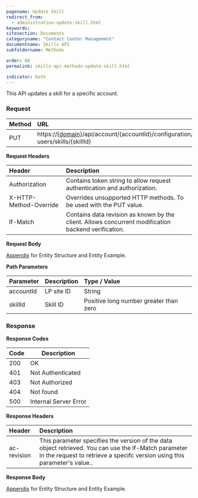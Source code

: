 ```yaml
---
pagename: Update Skill
redirect_from:
  - administration-update-skill.html
keywords:
sitesection: Documents
categoryname: "Contact Center Management"
documentname: Skills API
subfoldername: Methods

order: 60
permalink: skills-api-methods-update-skill.html

indicator: both
---
```


This API updates a skill for a specific account.

### Request

| Method | URL|
 |:--------- | :-------- |
 |PUT|  https://[{domain}](/agent-domain-domain-api.html)/api/account/{accountId}/configuration/le-users/skills/{skillId}|

**Request Headers**

 |Header | Description|
 |:-------  | :------------  |
  |Authorization | Contains token string to allow request authentication and authorization.  |
  |X-HTTP-Method-Override|  Overrides unsupported HTTP methods.  To be used with the PUT value. |
  |If-Match  |Contains data revision as known by the client. Allows concurrent modification backend verification.  |

**Request Body**

[Appendix](administration-skills-appendix.html) for Entity Structure and Entity Example.

**Path Parameters**

| Parameter   |   Description   |  Type / Value |
 |:----------- |  :------------  | :--------------|
| accountId   |   LP site ID    |  String  |
| skillId    |    Skill ID      |  Positive long number greater than zero |

### Response

**Response Codes**

| Code | Description           |
|------|-----------------------|
| 200  | OK                    |
| 401  | Not Authenticated     |
| 403  | Not Authorized        |
| 404  | Not found             |
| 500  | Internal Server Error |

**Response Headers**

 |Header  |Description |
| :-------  | :-----  |
| ac-revision | This parameter specifies the version of the data object retrieved. You can use the If-Match parameter in the request to retrieve a specifc version using this parameter's value.. |

**Response Body**

[Appendix](administration-skills-appendix.html) for Entity Structure and Entity Example.